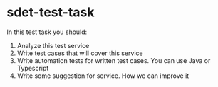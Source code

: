 # sdet-test-task

In this test task you should:

1. Analyze this test service
2. Write test cases that will cover this service
3. Write automation tests for written test cases. You can use Java or Typescript
4. Write some suggestion for service. How we can improve it
